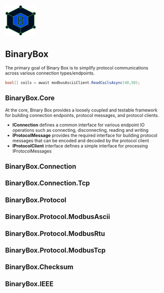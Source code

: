 <img src="BinaryBox.svg" height="100" > 

# BinaryBox 

The primary goal of Binary Box is to simplify protocol communications across various connection types/endpoints.  

```csharp
bool[] coils = await modbusAsciiClient.ReadCoilsAsync(40,50);
```


## BinaryBox.Core

At the core, Binary Box provides a loosely coupled and testable framework for building connection endpoints, protocol messages, and protocol clients.
-	**IConnection** defines a common interface for various endpoint IO operations such as connecting, disconnecting, reading and writing
-	**IProtocolMessage** provides the required interface for building protocol messages that can be encoded and decoded by the protocol client
-	**IProtocolClient** interface defines a simple interface for processing IProtocolMessages

## BinaryBox.Connection

## BinaryBox.Connection.Tcp

## BinaryBox.Protocol

## BinaryBox.Protocol.ModbusAscii

## BinaryBox.Protocol.ModbusRtu

## BinaryBox.Protocol.ModbusTcp

## BinaryBox.Checksum

## BinaryBox.IEEE
